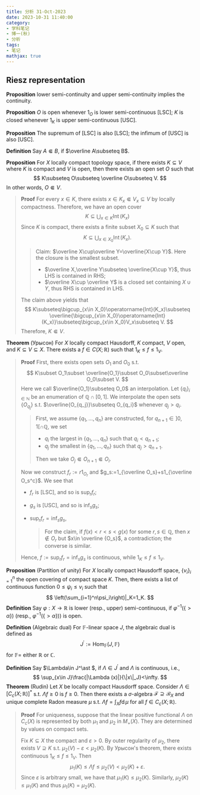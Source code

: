 ```yaml
---
title: 分析 31-Oct-2023
date: 2023-10-31 11:40:00
category: 
- 学科笔记
- 博一(秋)
- 分析
tags: 
- 笔记
mathjax: true
---
```


## Riesz representation

**Proposition** lower semi-continuity and upper semi-continuity implies the continuity. 

**Proposition** $O$ is open whenever $1_O$ is lower semi-continuous [LSC]; $K$ is closed whenever $1_K$ is upper semi-continuous [USC]. 

**Proposition** The supremum of [LSC] is also [LSC]; the infimum of [USC] is also [USC]. 

**Definition** Say $A\Subset B$, if $\overline A\subseteq B$. 

**Proposition** For $X$ locally compact topology space, if there exists $K\subseteq V$ where $K$ is compact and $V$ is open, then there exists an open set $O$ such that 
$$
K\subseteq O\subseteq \overline O\subseteq V.
$$
In other words, $O\Subset V$. 

> **Proof** For every $x\in K$, there exists $x\in K_x\Subset V_x\subseteq V$ by locally compactness. Therefore, we have an open cover 
> $$
> K\subseteq \bigcup_{x\in K}\operatorname{Int}(K_x)
> $$
> Since $K$ is compact, there exists a finite subset $X_0\subseteq K$ such that 
> $$
> K\subseteq \bigcup_{x\in X_0}\operatorname{Int}(K_x).
> $$
>
> > Claim: $\overline X\cup\overline Y=\overline{X\cup Y}$. Here the closure is the smallest subset. 
> >
> > * $\overline X,\overline Y\subseteq \overline{X\cup Y}$, thus LHS is contained in RHS;
> > * $\overline X\cup \overline Y$ is a closed set containing $X\cup Y$, thus RHS is contained in LHS.
>
> The claim above yields that 
> $$
> K\subseteq\bigcup_{x\in X_0}\operatorname{Int}(K_x)\subseteq \overline{\bigcup_{x\in X_0}\operatorname{Int}(K_x)}\subseteq\bigcup_{x\in X_0}V_x\subseteq V.
> $$
> Therefore, $K\Subset V$. 

**Theorem** (Урысон) For $X$ locally compact Hausdorff, $K$ compact, $V$ open, and $K\subseteq V\subseteq X$. There exists a $f\in C(X;\mathbb R)$ such that $1_K\leq f\leq 1_V$. 

> **Proof** First, there exists open sets $O_1$ and $O_0$ s.t. 
> $$
> K\subset O_1\subset \overline{O_1}\subset O_0\subset\overline O_0\subset V.
> $$
> Here we call $\overline{O_1}\subseteq O_0$ an interpolation. Let $\{q_i\}_{i\in \mathbb N}$ be an enumeration of $\mathbb Q\cap [0,1]$. We interpolate the open sets $\{O_{q_j}\}$ s.t. $\overline{O_{q_j}}\subseteq O_{q_i}$ whenever $q_j>q_i$. 
>
> > First, we assume $\{q_1,\ldots,q_n\}$ are constructed, for $q_{n+1}\in ]0,1[\cap \mathbb Q$, we set
> >
> > * $q_i$ the largest in $\{q_1,\ldots, q_n\}$ such that $q_i<q_{n+1}$;
> > * $q_j$ the smallest in $\{q_1,\ldots, q_n\}$ such that $q_j>q_{n+1}$.
> >
> > Then we take $O_j\Subset O_{n+1}\Subset O_i$. 
>
> Now we construct $f_r:=r1_{O_r}$ and $g_s:=1_{\overline O_s}+s1_{\overline O_s^c}$. We see that
>
> * $f_r$ is [LSC], and so is $\sup_r f_r$;
>
> * $g_s$ is [USC], and so is $\inf_s g_s$;
>
> * $\sup_rf_r=\inf_sg_s$, 
>
>   > For the claim, if $f(x)<r<s<g(x)$ for some $r,s\in \mathbb Q$, then $x\notin O_r$ but $x\in \overline {O_s}$, a contradiction; the converse is similar. 
>
> Hence, $f:=\sup_rf_r=\inf_sg_s$ is continuous, while $1_K\leq f\leq 1_V$.

**Proposition** (Partition of unity) For $X$ locally compact Hausdorff space, $\{\nu_i\}_{i=1}^n$ the open covering of compact space $K$. Then, there exists a list of continuous function $0\leq \psi_i\leq \nu_i$ such that 
$$
\left(\sum_{i=1}^n\psi_i\right)|_K=1_K.
$$
**Definition** Say $\varphi:X\to \mathbb R$ is lower (resp., upper) semi-continuous, if $\varphi^{-1}(\{>\alpha\})$ (resp., $\varphi^{-1}(\{>\alpha\})$) is open. 

**Definition** (Algebraic dual) For $\mathbb F$-linear space $J$, the algebraic dual is defined as
$$
J^\prime:=\mathrm{Hom}_{\mathbb F}(J,\mathbb F)
$$
for $\mathbb F=$ either $\mathbb R$ or $\mathbb C$. 

**Definition** Say $\Lambda\in J^\ast $, if $\Lambda\in J^\prime$ and $\Lambda$ is continuous, i.e., 
$$
\sup_{x\in J}\frac{|\Lambda (x)|}{\|x\|_J}<\infty.
$$
**Theorem** (Rudin) Let $X$ be locally compact Hausdorff space. Consider $\Lambda\in [C_c(X;\mathbb R)]^\ast$ s.t. $\Lambda f\geq 0$ is $f\geq 0$. Then there exists a $\sigma$-algebra $\mathscr F\supseteq \mathscr B_X$ and unique complete Radon measure $\mu$ s.t. $\Lambda f=\int_X f\operatorname d\mu$ for all $f\in C_c(X;\mathbb R)$. 

> **Proof** For uniqueness, suppose that the linear positive functional $\Lambda$ on $C_c(X)$ is represented by both $\mu_1$ and $\mu_2$ in $M_+(X)$. They are determined by values on compact sets. 
>
> Fix $K\subseteq X$ the compact and $\varepsilon>0$. By outer regularity of $\mu_2$, there exists $V\supseteq K$ s.t. $\mu_2(V)-\varepsilon <\mu_2(K)$. By Урысон's theorem, there exists continuous $1_K\leq f\leq 1_V$. Then 
> $$
> \mu_1(K)\leq \Lambda f\leq \mu_2(V)<\mu_2(K)+\varepsilon.
> $$
> Since $\varepsilon$ is arbitrary small, we have that $\mu_1(K)\leq \mu_2(K)$. Similarly, $\mu_2(K)\leq \mu_1(K)$ and thus $\mu_1(K)=\mu_2(K)$. 

